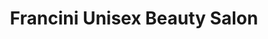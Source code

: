 ---
title: "Francini Unisex Beauty Salon"
url: /bridgeport/francini-unisex-beauty-salon/
shop: hairdresser
---